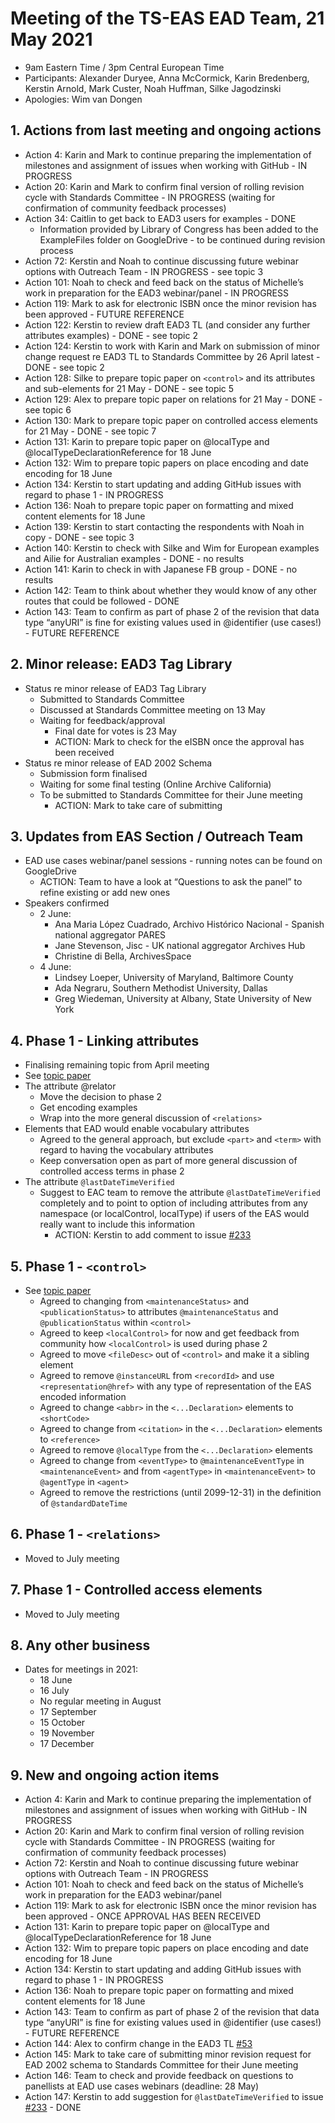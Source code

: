 # Meeting of the TS-EAS EAD Team, 21 May 2021
- 9am Eastern Time / 3pm Central European Time
- Participants: Alexander Duryee, Anna McCormick, Karin Bredenberg, Kerstin Arnold, Mark Custer, Noah Huffman, Silke Jagodzinski 
- Apologies: Wim van Dongen 

## 1. Actions from last meeting and ongoing actions
- Action 4: Karin and Mark to continue preparing the implementation of milestones and assignment of issues when working with GitHub - IN PROGRESS
- Action 20: Karin and Mark to confirm final version of rolling revision cycle with Standards Committee - IN PROGRESS (waiting for confirmation of community feedback processes)
- Action 34: Caitlin to get back to EAD3 users for examples - DONE
  - Information provided by Library of Congress has been added to the ExampleFiles folder on GoogleDrive - to be continued during revision process
- Action 72: Kerstin and Noah to continue discussing future webinar options with Outreach Team - IN PROGRESS - see topic 3
- Action 101: Noah to check and feed back on the status of Michelle’s work in preparation for the EAD3 webinar/panel - IN PROGRESS
- Action 119: Mark to ask for electronic ISBN once the minor revision has been approved - FUTURE REFERENCE
- Action 122: Kerstin to review draft EAD3 TL (and consider any further attributes examples) - DONE - see topic 2
- Action 124: Kerstin to work with Karin and Mark on submission of minor change request re EAD3 TL to Standards Committee by 26 April latest - DONE - see topic 2
- Action 128: Silke to prepare topic paper on `<control>` and its attributes and sub-elements for 21 May - DONE - see topic 5
- Action 129: Alex to prepare topic paper on relations for 21 May - DONE - see topic 6
- Action 130: Mark to prepare topic paper on controlled access elements for 21 May - DONE - see topic 7
- Action 131: Karin to prepare topic paper on @localType and @localTypeDeclarationReference for 18 June
- Action 132: Wim to prepare topic papers on place encoding and date encoding for 18 June
- Action 134: Kerstin to start updating and adding GitHub issues with regard to phase 1 - IN PROGRESS
- Action 136: Noah to prepare topic paper on formatting and mixed content elements for 18 June
- Action 139: Kerstin to start contacting the respondents with Noah in copy - DONE - see topic 3
- Action 140: Kerstin to check with Silke and Wim for European examples and Ailie for Australian examples - DONE - no results
- Action 141: Karin to check in with Japanese FB group - DONE - no results
- Action 142: Team to think about whether they would know of any other routes that could be followed - DONE
- Action 143: Team to confirm as part of phase 2 of the revision that data type “anyURI” is fine for existing values used in @identifier (use cases!) - FUTURE REFERENCE
 
## 2. Minor release: EAD3 Tag Library
- Status re minor release of EAD3 Tag Library
  - Submitted to Standards Committee
  - Discussed at Standards Committee meeting on 13 May
  - Waiting for feedback/approval
    - Final date for votes is 23 May
    - ACTION: Mark to check for the eISBN once the approval has been received
- Status re minor release of EAD 2002 Schema
  - Submission form finalised
  - Waiting for some final testing (Online Archive California)
  - To be submitted to Standards Committee for their June meeting
    - ACTION: Mark to take care of submitting

## 3. Updates from EAS Section / Outreach Team
- EAD use cases webinar/panel sessions - running notes can be found on GoogleDrive
  - ACTION: Team to have a look at “Questions to ask the panel” to refine existing or add new ones
- Speakers confirmed
  - 2 June:
    - Ana Maria López Cuadrado, Archivo Histórico Nacional - Spanish  national aggregator PARES
    - Jane Stevenson, Jisc - UK national aggregator Archives Hub
    - Christine di Bella, ArchivesSpace
  - 4 June:
    - Lindsey Loeper, University of Maryland, Baltimore County
    - Ada Negraru, Southern Methodist University, Dallas
    - Greg Wiedeman, University at Albany, State University of New York

## 4. Phase 1 - Linking attributes
- Finalising remaining topic from April meeting
- See [topic paper](https://github.com/SAA-SDT/TS-EAS-subteam-notes/blob/master/ead-subteam/working-documents/20210416_Topic_LinkingAttributes.pdf)
- The attribute @relator
  - Move the decision to phase 2
  - Get encoding examples 
  - Wrap into the more general discussion of `<relations>`
- Elements that EAD would enable vocabulary attributes
  - Agreed to the general approach, but exclude `<part>` and `<term>` with regard to having the vocabulary attributes
  - Keep conversation open as part of more general discussion of controlled access terms in phase 2
- The attribute `@lastDateTimeVerified`
  - Suggest to EAC team to remove the attribute `@lastDateTimeVerified` completely and to point to option of including attributes from any namespace (or localControl, localType) if users of the EAS would really want to include this information
    - ACTION: Kerstin to add comment to issue [#233](https://github.com/SAA-SDT/eac-cpf-schema/issues/233)

## 5. Phase 1 - `<control>`
- See [topic paper](https://github.com/SAA-SDT/TS-EAS-subteam-notes/blob/master/ead-subteam/working-documents/20210521_Topic_Control.pdf)
  - Agreed to changing from `<maintenanceStatus>` and `<publicationStatus>` to attributes `@maintenanceStatus` and `@publicationStatus` within `<control>`
  - Agreed to keep `<localControl>` for now and get feedback from community how `<localControl>` is used during phase 2
  - Agreed to move `<fileDesc>` out of `<control>` and make it a sibling element
  - Agreed to remove `@instanceURL` from `<recordId>` and use `<representation@href>` with any type of representation of the EAS encoded information
  - Agreed to change `<abbr>` in the `<...Declaration>` elements to `<shortCode>`
  - Agreed to change from `<citation>` in the `<...Declaration>` elements to `<reference>`
  - Agreed to remove `@localType` from the `<...Declaration>` elements
  - Agreed to change from `<eventType>` to `@maintenanceEventType` in `<maintenanceEvent>` and from `<agentType>` in `<maintenanceEvent>` to `@agentType` in `<agent>`
  - Agreed to remove the restrictions (until 2099-12-31) in the definition of `@standardDateTime`

## 6. Phase 1 - `<relations>`
- Moved to July meeting

## 7. Phase 1 - Controlled access elements
- Moved to July meeting

## 8. Any other business
- Dates for meetings in 2021:
  - 18 June
  - 16 July
  - No regular meeting in August
  - 17 September
  - 15 October
  - 19 November
  - 17 December

## 9. New and ongoing action items
- Action 4: Karin and Mark to continue preparing the implementation of milestones and assignment of issues when working with GitHub - IN PROGRESS
- Action 20: Karin and Mark to confirm final version of rolling revision cycle with Standards Committee - IN PROGRESS (waiting for confirmation of community feedback processes)
- Action 72: Kerstin and Noah to continue discussing future webinar options with Outreach Team - IN PROGRESS
- Action 101: Noah to check and feed back on the status of Michelle’s work in preparation for the EAD3 webinar/panel
- Action 119: Mark to ask for electronic ISBN once the minor revision has been approved - ONCE APPROVAL HAS BEEN RECEIVED
- Action 131: Karin to prepare topic paper on @localType and @localTypeDeclarationReference for 18 June
- Action 132: Wim to prepare topic papers on place encoding and date encoding for 18 June
- Action 134: Kerstin to start updating and adding GitHub issues with regard to phase 1 - IN PROGRESS
- Action 136: Noah to prepare topic paper on formatting and mixed content elements for 18 June
- Action 143: Team to confirm as part of phase 2 of the revision that data type “anyURI” is fine for existing values used in @identifier (use cases!) - FUTURE REFERENCE
- Action 144: Alex to confirm change in the EAD3 TL [#53](https://github.com/SAA-SDT/EAS-TagLibraries/issues/53)
- Action 145: Mark to take care of submitting minor revision request for EAD 2002 schema to Standards Committee for their June meeting
- Action 146: Team to check and provide feedback on questions to panellists at EAD use cases webinars (deadline: 28 May)
- Action 147: Kerstin to add suggestion for `@lastDateTimeVerified` to issue [#233](https://github.com/SAA-SDT/eac-cpf-schema/issues/233) - DONE
